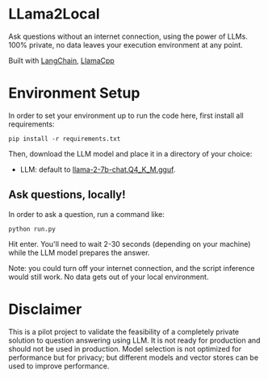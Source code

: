 # LLama2Local
Ask questions without an internet connection, using the power of LLMs. 100% private, no data leaves your execution environment at any point. 

Built with [LangChain](https://github.com/hwchase17/langchain), [LlamaCpp](https://github.com/ggerganov/llama.cpp)

<!-- <img width="902" alt="demo" src="https://user-images.githubusercontent.com/721666/236942256-985801c9-25b9-48ef-80be-3acbb4575164.png"> -->

# Environment Setup
In order to set your environment up to run the code here, first install all requirements:

```shell
pip install -r requirements.txt
```

Then, download the LLM model and place it in a directory of your choice:
- LLM: default to [llama-2-7b-chat.Q4_K_M.gguf](https://huggingface.co/TheBloke/Llama-2-7B-Chat-GGUF/blob/main/llama-2-7b-chat.Q4_K_M.gguf). 

## Ask questions, locally!
In order to ask a question, run a command like:

```shell
python run.py
```

Hit enter. You'll need to wait 2-30 seconds (depending on your machine) while the LLM model prepares the answer.

Note: you could turn off your internet connection, and the script inference would still work. No data gets out of your local environment.

# Disclaimer
This is a pilot project to validate the feasibility of a completely private solution to question answering using LLM. It is not ready for production and should not be used in production. Model selection is not optimized for performance but for privacy; but different models and vector stores can be used to improve performance.